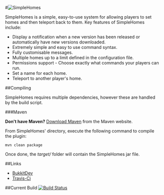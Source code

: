 #![SimpleHomes](http://i.imgur.com/AB4gdzk.png)

SimpleHomes is a simple, easy-to-use system for allowing players to set homes and then teleport back to them. Key features of SimpleHomes include:

* Display a notification when a new version has been released or automatically have new versions downloaded.
* Extremely simple and easy to use command syntax.
* Fully customisable messages.
* Multiple homes up to a limit defined in the configuration file.
* Permissions support - Choose exactly what commands your players can run.
* Set a name for each home.
* Teleport to another player's home.


##Compiling

SimpleHomes requires multiple dependencies, however these are handled by the build script.

###Maven

**Don't have Maven?** [Download Maven](http://maven.apache.org/download.cgi)
from the Maven website.

From SimpleHomes' directory, execute the following command to compile the plugin:

    mvn clean package

Once done, the *target/* folder will contain the SimpleHomes jar file.

##Links

* [BukkitDev](http://dev.bukkit.org/bukkit-plugins/simplehomes/)
* [Travis-Ci](https://travis-ci.org/LankyLord/SimpleHomes)

##Current Build
[![Build Status](https://travis-ci.org/LankyLord/SimpleHomes.png?branch=master)](https://travis-ci.org/LankyLord/SimpleHomes)